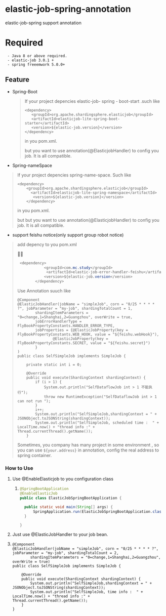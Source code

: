 # elastic-job-spring-annotation
elastic-job-spring support annotation

 # Required
     - Java 8 or above required.
     - elastic-job 3.0.1 +
     - spring freeemwork 5.0.0+

## Feature

- Spring-Boot

  >If your project depencies  elastic-job- spring - boot-start .such like 
  >
  >```
  ><dependency>
  >    <groupId>org.apache.shardingsphere.elasticjob</groupId>
  >    <artifactId>elasticjob-lite-spring-boot-starter</artifactId>
  >    <version>${elastic-job.version}</version>
  ></dependency>
  >```
  >
  >in you pom.xml.
  >
  >but you want to use annotation(@ElasticjobHandler) to config you job. It is all compatible.

-  Spring-nameSpace

  > If your project depencies  spring-name-space. Such like 
  >
  > ```
  > <dependency>
  >     <groupId>org.apache.shardingsphere.elasticjob</groupId>
  >       <artifactId>elasticjob-lite-spring-namespace</artifactId>
  >        <version>${elastic-job.version}</version>
  >     </dependency>
  > ```
  >
  >   in you pom.xml.
  >
  > but but you want to use annotation(@ElasticjobHandler) to config you job. It is all compatible.
  
-   support feishu notice(only support group robot notice)

  >  add depency to you pom.xml 
  >
  >  
  >
  > ```java
  >  <dependency>
  >             <groupId>com.mc.study</groupId>
  >              <artifactId>elastic-job-error-handler-feishu</artifactId>
  >             <version>${elastic-job.version</version>
  >         </dependency>
  > ```
  >
  > Use Annotation  suuch like 
  >
  > ```
  > @Component
  > @ElasticJobHandler(jobName = "simpleJob", corn = "0/25 * * * * ?", jobParameter = "my-job", shardingTotalCount = 1,
  >         shardingItemParameters = "0=change,1=Shanghai,2=Guangzhou", overWrite = true,
  >         jobErrorHandlerType = FlyBookPropertyConstants.HANDLER_ERROR_TYPE,
  >         jobProperties = {@ElasticJobProperty(key = FlyBookPropertyConstants.WEB_HOOK, value = "${feishu.webHook}"),
  >                 @ElasticJobProperty(key = FlyBookPropertyConstants.SECRET, value = "${feishu.secret}")
  >         }
  > )
  > public class SelfSimpleJob implements SimpleJob {
  > 
  >     private static int i = 0;
  > 
  >     @Override
  >     public void execute(ShardingContext shardingContext) {
  >         if (i > 1) {
  >             System.out.println("SelfDataflowJob int > 1 不能执行");
  >             throw new RuntimeException("SelfDataflowJob int > 1 can not run ");
  >         }
  >         i++;
  >         System.out.println("SelfSimpleJob,shardingContext = " + JSONObject.toJSONString(shardingContext));
  >         System.out.println("SelfSimpleJob, scheduled time :  " + LocalTime.now() + "thread info :" + Thread.currentThread().getName());
  >     }
  > ```
  >
  > Sometimes, you company has many project in some environment , so you can use `${your.address}` in annotation, config the real address to spring container.

### How to Use

1. Use  @EnableElasticjob to you configuration class

   1. ```java
      @SpringBootApplication
      @EnableElasticJob
      public class ElasticJobSpringBootApplication {
      
      	public static void main(String[] args) {
      		SpringApplication.run(ElasticJobSpringBootApplication.class, args);
      	}
      
      }
      ```

      

2.  Just use @ElasticJobHandler   to your job  bean.

   1. ```
      @Component
      @ElasticJobHandler(jobName = "simpleJob", corn = "0/25 * * * * ?", jobParameter = "my-job", shardingTotalCount = 2,
              shardingItemParameters = "0=change,1=Shanghai,2=Guangzhou", overWrite = true)
      public class SelfSimpleJob implements SimpleJob {
      
          @Override
          public void execute(ShardingContext shardingContext) {
              System.out.println("SelfSimpleJob,shardingContext = " + JSONObject.toJSONString(shardingContext));
              System.out.println("SelfSimpleJob, time info :  " + LocalTime.now() + "thread info :" + Thread.currentThread().getName());
          }
      }
      ```

      

    

​    

  

